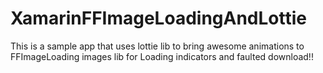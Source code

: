 # XamarinFFImageLoadingAndLottie
This is a sample app that uses lottie lib to bring awesome animations to FFImageLoading images lib for Loading indicators and faulted download!!
